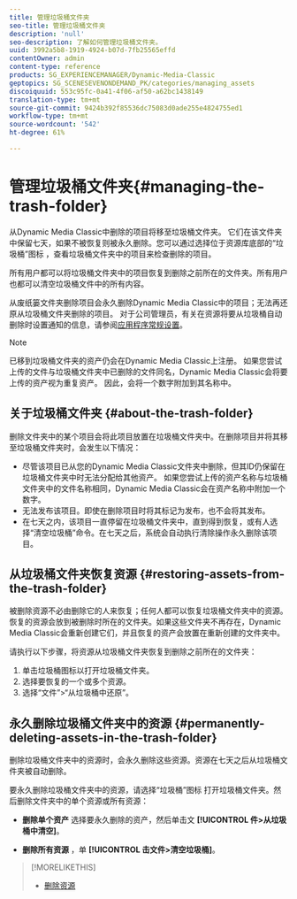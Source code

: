 ```yaml
---
title: 管理垃圾桶文件夹
seo-title: 管理垃圾桶文件夹
description: 'null'
seo-description: 了解如何管理垃圾桶文件夹。
uuid: 3992a5b8-1919-4924-b07d-7fb25565effd
contentOwner: admin
content-type: reference
products: SG_EXPERIENCEMANAGER/Dynamic-Media-Classic
geptopics: SG_SCENESEVENONDEMAND_PK/categories/managing_assets
discoiquuid: 553c95fc-0a41-4f06-af50-a62bc1438149
translation-type: tm+mt
source-git-commit: 9424b392f85536dc75083d0ade255e4824755ed1
workflow-type: tm+mt
source-wordcount: '542'
ht-degree: 61%

---
```



# 管理垃圾桶文件夹{#managing-the-trash-folder}

从Dynamic Media Classic中删除的项目将移至垃圾桶文件夹。 它们在该文件夹中保留七天，如果不被恢复则被永久删除。您可以通过选择位于资源库底部的“垃圾桶”图标 ，查看垃圾桶文件夹中的项目来检查删除的项目。

所有用户都可以将垃圾桶文件夹中的项目恢复到删除之前所在的文件夹。所有用户也都可以清空垃圾桶文件中的所有内容。

从废纸篓文件夹删除项目会永久删除Dynamic Media Classic中的项目；无法再还原从垃圾桶文件夹删除的项目。 对于公司管理员，有关在资源将要从垃圾桶自动删除时设置通知的信息，请参阅[应用程序常规设置](application-setup.md#general_settings)。

>[!NOTE]
>
>已移到垃圾桶文件夹的资产仍会在Dynamic Media Classic上注册。 如果您尝试上传的文件与垃圾桶文件夹中已删除的文件同名，Dynamic Media Classic会将要上传的资产视为重复资产。 因此，会将一个数字附加到其名称中。

## 关于垃圾桶文件夹 {#about-the-trash-folder}

删除文件夹中的某个项目会将此项目放置在垃圾桶文件夹中。在删除项目并将其移至垃圾桶文件夹时，会发生以下情况：

* 尽管该项目已从您的Dynamic Media Classic文件夹中删除，但其ID仍保留在垃圾桶文件夹中时无法分配给其他资产。 如果您尝试上传的资产名称与垃圾桶文件夹中的文件名称相同，Dynamic Media Classic会在资产名称中附加一个数字。
* 无法发布该项目。即使在删除项目时将其标记为发布，也不会将其发布。
* 在七天之内，该项目一直停留在垃圾桶文件夹中，直到得到恢复，或有人选择“清空垃圾桶”命令。在七天之后，系统会自动执行清除操作永久删除该项目。

## 从垃圾桶文件夹恢复资源 {#restoring-assets-from-the-trash-folder}

被删除资源不必由删除它的人来恢复；任何人都可以恢复垃圾桶文件夹中的资源。恢复的资源会放到被删除时所在的文件夹。如果这些文件夹不再存在，Dynamic Media Classic会重新创建它们，并且恢复的资产会放置在重新创建的文件夹中。

请执行以下步骤，将资源从垃圾桶文件夹恢复到删除之前所在的文件夹：

1. 单击垃圾桶图标以打开垃圾桶文件夹。
1. 选择要恢复的一个或多个资源。
1. 选择“文件”>“从垃圾桶中还原”。

## 永久删除垃圾桶文件夹中的资源 {#permanently-deleting-assets-in-the-trash-folder}

删除垃圾桶文件夹中的资源时，会永久删除这些资源。资源在七天之后从垃圾桶文件夹被自动删除。

要永久删除垃圾桶文件夹中的资源，请选择“垃圾桶”图标  打开垃圾桶文件夹。然后删除文件夹中的单个资源或所有资源：

* **删除单个资产** 选择要永久删除的资产，然后单击文 **[!UICONTROL 件>从垃圾桶中清空]**。

* **删除所有资源** ，单 **[!UICONTROL 击文件>清空垃圾桶]**。

>[!MORELIKETHIS]
>
>* [删除资源](moving-renaming-deleting-assets.md#delete_assets)

